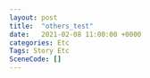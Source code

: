 ```yaml
---
layout: post
title:  "others_test"
date:   2021-02-08 11:00:00 +0000
categories: Etc
Tags: Story Etc
SceneCode: []
---
```

